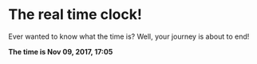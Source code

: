 # The real time clock!

Ever wanted to know what the time is? Well, your journey is about to end!

**The time is Nov 09, 2017, 17:05**